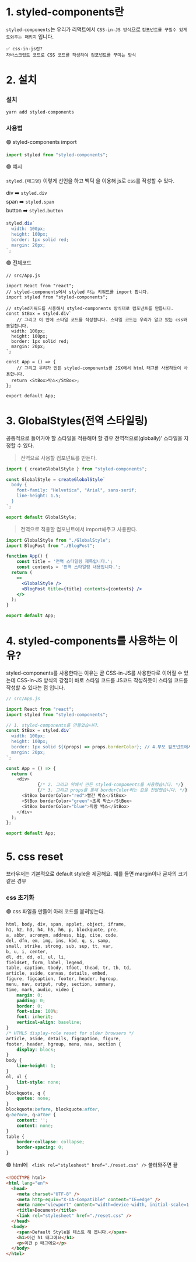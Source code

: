 # 1. styled-components란
`styled-components`는 우리가 리액트에서 `CSS-in-JS 방식`으로 `컴포넌트를 꾸밀수 있게 도와주는 패키지` 입니다. 

```
✅ css-in-js란?
자바스크립트 코드로 CSS 코드를 작성하여 컴포넌트를 꾸미는 방식
```

# 2. 설치

### **설치**
```bash
yarn add styled-components
```

### **사용법**    
 🟢 styled-components import  
```jsx
import styled from "styled-components";
```
  
 🟢 예시

`styled.{태그명}` 이렇게 선언을 하고 백틱 을 이용해 js로 css를 작성할 수 있다.

div ➡️ `styled.div`   
span ➡️ `styled.span`  
button ➡️ `styled.button`  

```jsx
styled.div`
  width: 100px;
  height: 100px;
  border: 1px solid red;
  margin: 20px;
`;
```
  
🟢 전체코드

```
// src/App.js

import React from "react";
// styled-components에서 styled 라는 키워드를 import 합니다.
import styled from "styled-components";

// styled키워드를 사용해서 styled-components 방식대로 컴포넌트를 만듭니다. 
const StBox = styled.div`
	// 그리고 이 안에 스타일 코드를 작성합니다. 스타일 코드는 우리가 알고 있는 css와 동일합니다.
  width: 100px;
  height: 100px;
  border: 1px solid red;
  margin: 20px;
`;

const App = () => {
	// 그리고 우리가 만든 styled-components를 JSX에서 html 태그를 사용하듯이 사용합니다.
  return <StBox>박스</StBox>;
};

export default App;
```


# 3. GlobalStyles(전역 스타일링)
공통적으로 들어가야 할 스타일을 적용해야 할 경우 전역적으로(globally)’ 스타일을 지정할 수 있다. 


> 전역으로 사용할 컴포넌트를 만든다.
```jsx
import { createGlobalStyle } from "styled-components";

const GlobalStyle = createGlobalStyle`
  body {
    font-family: "Helvetica", "Arial", sans-serif;
    line-height: 1.5;
  }
`;

export default GlobalStyle; 
```  


> 전역으로 적용할 컴포넌트에서 import해주고 사용한다.
```jsx
import GlobalStyle from "./GlobalStyle";
import BlogPost from "./BlogPost";

function App() {
	const title = '전역 스타일링 제목입니다.';
	const contents = '전역 스타일링 내용입니다.';
  return (
    <>
      <GlobalStyle />
      <BlogPost title={title} contents={contents} />
    </>
  );
}

export default App;
```


# 4. styled-components를 사용하는 이유?
styled-components를 사용한다는 이유는 곧 CSS-in-JS를 사용한다로 이어질 수 있는데 CSS-in-JS 방식의 강점이 바로 스타일 코드를 JS코드 작성하듯이 스타일 코드를 작성할 수 있다는 점 입니다.

```js
// src/App.js

import React from "react";
import styled from "styled-components";

// 1. styled-components를 만들었습니다.
const StBox = styled.div`
  width: 100px;
  height: 100px;
  border: 1px solid ${(props) => props.borderColor}; // 4.부모 컴포넌트에서 보낸 props를 받아 사용합니다. 
  margin: 20px;
`;

const App = () => {
  return (
    <div>
			{/* 2. 그리고 위에서 만든 styled-components를 사용했습니다. */}
			{/* 3. 그리고 props를 통해 borderColor라는 값을 전달했습니다. */}
      <StBox borderColor="red">빨간 박스</StBox>
      <StBox borderColor="green">초록 박스</StBox>
      <StBox borderColor="blue">파랑 박스</StBox>
    </div>
  );
};

export default App;
```


# 5. css reset
브라우저는 기본적으로 default style을 제공해요. 예를 들면 margin이나 글자의 크기 같은 경우

### **css 초기화**
  
🟢 css 파일을 만들어 아래 코드를 붙혀넣는다.
```css
html, body, div, span, applet, object, iframe,
h1, h2, h3, h4, h5, h6, p, blockquote, pre,
a, abbr, acronym, address, big, cite, code,
del, dfn, em, img, ins, kbd, q, s, samp,
small, strike, strong, sub, sup, tt, var,
b, u, i, center,
dl, dt, dd, ol, ul, li,
fieldset, form, label, legend,
table, caption, tbody, tfoot, thead, tr, th, td,
article, aside, canvas, details, embed, 
figure, figcaption, footer, header, hgroup, 
menu, nav, output, ruby, section, summary,
time, mark, audio, video {
	margin: 0;
	padding: 0;
	border: 0;
	font-size: 100%;
	font: inherit;
	vertical-align: baseline;
}
/* HTML5 display-role reset for older browsers */
article, aside, details, figcaption, figure, 
footer, header, hgroup, menu, nav, section {
	display: block;
}
body {
	line-height: 1;
}
ol, ul {
	list-style: none;
}
blockquote, q {
	quotes: none;
}
blockquote:before, blockquote:after,
q:before, q:after {
	content: '';
	content: none;
}
table {
	border-collapse: collapse;
	border-spacing: 0;
}
```

  
🟢 html에 ` <link rel="stylesheet" href="./reset.css" />` 불러와주면 끝
```html
<!DOCTYPE html>
<html lang="en">
  <head>
    <meta charset="UTF-8" />
    <meta http-equiv="X-UA-Compatible" content="IE=edge" />
    <meta name="viewport" content="width=device-width, initial-scale=1.0" />
    <title>Document</title>
    <link rel="stylesheet" href="./reset.css" />
  </head>
  <body>
    <span>Default Style을 테스트 해 봅니다.</span>
    <h1>이건 h1 태그에요</h1>
    <p>이건 p 태그에요</p>
  </body>
</html>
```
